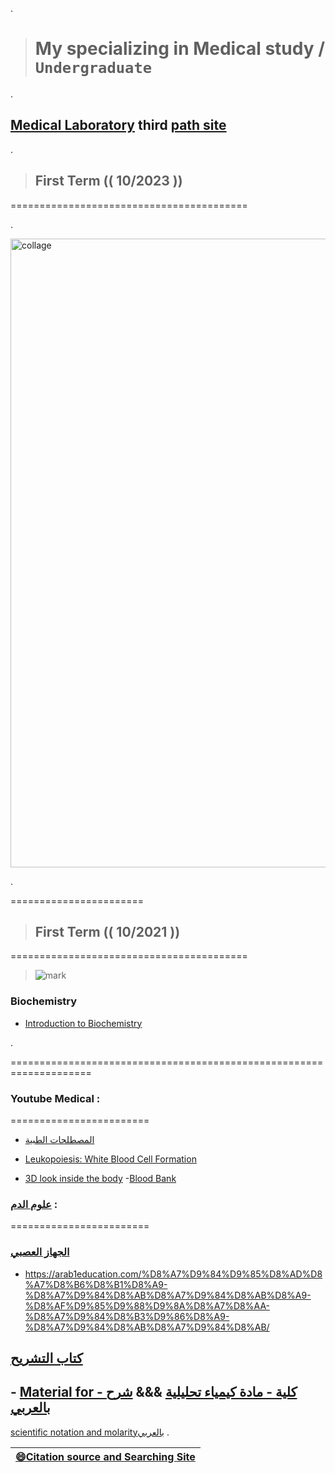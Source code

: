 .

> # My specializing in Medical study / `Undergraduate`
.



 ## [Medical Laboratory](http://portal.auct.edu.jo/auct-web/pages/students/dashboard.xhtml) third [path site ](https://elearning.auct.edu.jo/moodle/my/)



.


> ## First Term (( 10/2023 )) 



=========================================


.

<img width="1006" alt="collage" src="https://github.com/nancyalaswad90/Medical-Laboratory/assets/36210723/4ac9f4b6-a7e2-4609-b1d3-13415e7f63a6">


.

=======================



> ## First Term (( 10/2021 )) 



=========================================




> ![mark](https://user-images.githubusercontent.com/36210723/153414143-b4dfc030-5a27-4a18-9727-7e200562829a.png)




###  Biochemistry

- [Introduction to Biochemistry](https://github.com/nancyalaswad90/Medical-Laboratory/blob/main/4_6017067487399512639.pdf)


.


====================================================================



###  Youtube Medical  :

========================


- [المصطلحات الطبية](https://www.youtube.com/watch?v=XFWC-hQg33A&list=PLc6mXdyglTOQkyhNJol2WBO5_hHWSYSSW)


- [Leukopoiesis: White Blood Cell Formation](https://www.youtube.com/watch?v=nyKxu7Kkguo)

- [3D look inside the body](https://www.youtube.com/watch?v=Kdf1VfPBSuw)
-[Blood Bank](https://youtu.be/0PEiWjDaPZQ?si=IzxeV2dh6_PNfJd7)







### [علوم الدم](https://arab1education.com/%D8%A7%D9%84%D9%85%D8%AD%D8%A7%D8%B6%D8%B1%D8%A9-%D8%A7%D9%84%D8%AB%D8%A7%D9%84%D8%AB%D8%A9-%D8%AF%D9%85%D9%88%D9%8A%D8%A7%D8%AA-%D8%A7%D9%84%D8%B3%D9%86%D8%A9-%D8%A7%D9%84%D8%AB%D8%A7%D9%84%D8%AB/) :

========================


### [الجهاز العصبي ](https://arab1education.com/4-%d9%85%d9%84%d9%81%d8%a7%d8%aa-%d9%87%d8%a7%d9%85%d8%a9-%d8%aa%d8%b4%d8%b1%d8%ad-%d8%a7%d9%84%d8%ac%d9%87%d8%a7%d8%b2-%d8%a7%d9%84%d8%b9%d8%b5%d8%a8%d9%8a-%d8%b9%d9%84%d9%88%d9%85-%d8%a8%d9%83%d8%a7/)



- https://arab1education.com/%D8%A7%D9%84%D9%85%D8%AD%D8%A7%D8%B6%D8%B1%D8%A9-%D8%A7%D9%84%D8%AB%D8%A7%D9%84%D8%AB%D8%A9-%D8%AF%D9%85%D9%88%D9%8A%D8%A7%D8%AA-%D8%A7%D9%84%D8%B3%D9%86%D8%A9-%D8%A7%D9%84%D8%AB%D8%A7%D9%84%D8%AB/



## [كتاب التشريح ](https://drive.google.com/file/d/1K5DoT9llQHqCzvnB9AFjth9nVO9BApTg/view)



## - [ Material for  -  كلية - مادة كيمياء تحليلية](https://docs.google.com/document/d/1zGyzwlKppjICO-bqO5a7jKlP8PlOCYqe1Ms2V-G3nV4/edit) &&& [شرح بالعربي](https://youtube.com/playlist?list=PLYCzNGLUClygzS9z85QQwd5bZb-ROuXqI&si=juE5jxtVdvvAbaLR)

 [scientific notation and molarityبالعربي](https://youtube.com/playlist?list=PLXcMwxvA7BSuA5rIAwCmkHP3k0YvuElc5&si=KbWhpWSPmQ9545ER)
.


| **[😄Citation source and Searching Site](https://github.com/nancyalaswad90/Searching-Site-/blob/main/README.md)**|
 | ------------ | 
